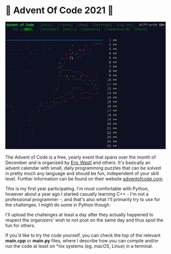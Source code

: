 # 🎄 Advent Of Code 2021 🎄

![](success.png)

The Advent of Code is a free, yearly event that spans over the month of December and is organized by [Eric Wastl](https://was.tl/) and others. 
It's basically an advent calendar with small, daily programming puzzles that can be solved in pretty much any language and should be fun, independent of your skill level. Further information can be found on their website [adventofcode.com](https://adventofcode.com/).

This is my first year participating. I'm most comfortable with Python, however about a year ago I started casually learning C++ - I'm not a professional programmer -, and that's also what I'll primarily try to use for the challenges. I might do some in Python though.

I'll upload the challenges at least a day after they actually happened to respect the organizers' wish to not post on the same day and thus spoil the fun for others.

If you'd like to try the code yourself, you can check the top of the relevant **main.cpp** or **main.py** files, where I describe how you can compile and/or run the code at least on \*nix systems (eg. macOS, Linux) in a terminal.
